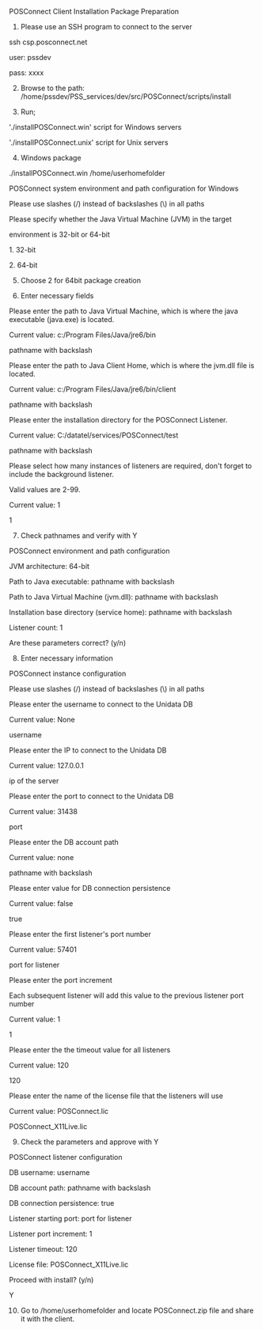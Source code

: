 POSConnect Client Installation Package Preparation

1.  Please use an SSH program to connect to the server

ssh csp.posconnect.net

user: pssdev

pass: xxxx

2.  Browse to the path:\
    /home/pssdev/PSS_services/dev/src/POSConnect/scripts/install

3.  Run;

'./installPOSConnect.win' script for Windows servers

'./installPOSConnect.unix' script for Unix servers

4.  Windows package

./installPOSConnect.win /home/userhomefolder

POSConnect system environment and path configuration for Windows

Please use slashes (/) instead of backslashes (\\) in all paths

Please specify whether the Java Virtual Machine (JVM) in the target

environment is 32-bit or 64-bit

1\. 32-bit

2\. 64-bit

5.  Choose 2 for 64bit package creation

6.  Enter necessary fields

Please enter the path to Java Virtual Machine, which is where the java
executable (java.exe) is located.

Current value: c:/Program Files/Java/jre6/bin

pathname with backslash

Please enter the path to Java Client Home, which is where the jvm.dll
file is located.

Current value: c:/Program Files/Java/jre6/bin/client

pathname with backslash

Please enter the installation directory for the POSConnect Listener.

Current value: C:/datatel/services/POSConnect/test

pathname with backslash

Please select how many instances of listeners are required, don\'t
forget to include the background listener.

Valid values are 2-99.

Current value: 1

1

7.  Check pathnames and verify with Y

POSConnect environment and path configuration

JVM architecture: 64-bit

Path to Java executable: pathname with backslash

Path to Java Virtual Machine (jvm.dll): pathname with backslash

Installation base directory (service home): pathname with backslash

Listener count: 1

Are these parameters correct? (y/n)

8.  Enter necessary information

POSConnect instance configuration

Please use slashes (/) instead of backslashes (\\) in all paths

Please enter the username to connect to the Unidata DB

Current value: None

username

Please enter the IP to connect to the Unidata DB

Current value: 127.0.0.1

ip of the server

Please enter the port to connect to the Unidata DB

Current value: 31438

port

Please enter the DB account path

Current value: none

pathname with backslash

Please enter value for DB connection persistence

Current value: false

true

Please enter the first listener\'s port number

Current value: 57401

port for listener

Please enter the port increment

Each subsequent listener will add this value to the previous listener
port number

Current value: 1

1

Please enter the the timeout value for all listeners

Current value: 120

120

Please enter the name of the license file that the listeners will use

Current value: POSConnect.lic

POSConnect_X11Live.lic

9.  Check the parameters and approve with Y

POSConnect listener configuration

DB username: username

DB account path: pathname with backslash

DB connection persistence: true

Listener starting port: port for listener

Listener port increment: 1

Listener timeout: 120

License file: POSConnect_X11Live.lic

Proceed with install? (y/n)

Y

10. Go to /home/userhomefolder and locate POSConnect.zip file and share
    it with the client.

